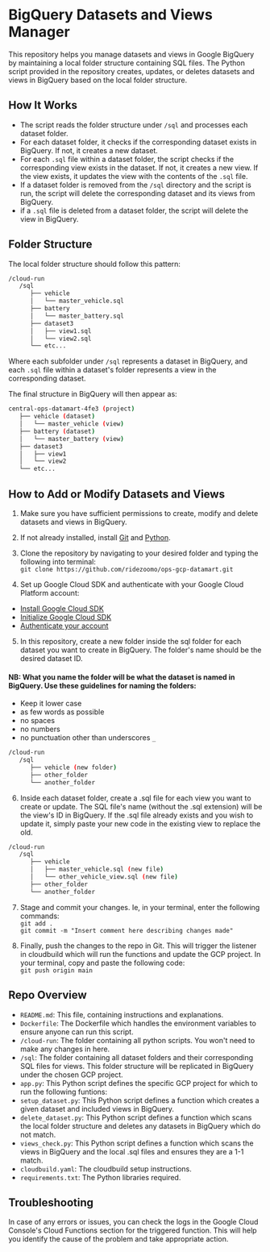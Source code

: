 # BigQuery Datasets and Views Manager

This repository helps you manage datasets and views in Google BigQuery by maintaining a local folder structure containing SQL files. The Python script provided in the repository creates, updates, or deletes datasets and views in BigQuery based on the local folder structure.

## How It Works

- The script reads the folder structure under `/sql` and processes each dataset folder.
- For each dataset folder, it checks if the corresponding dataset exists in BigQuery. If not, it creates a new dataset.
- For each `.sql` file within a dataset folder, the script checks if the corresponding view exists in the dataset. If not, it creates a new view. If the view exists, it updates the view with the contents of the `.sql` file.
- If a dataset folder is removed from the `/sql` directory and the script is run, the script will delete the corresponding dataset and its views from BigQuery.
- if a `.sql` file is deleted from a dataset folder, the script will delete the view in BigQuery.


## Folder Structure

The local folder structure should follow this pattern:
```bash
/cloud-run
   /sql
      ├── vehicle
      │   └── master_vehicle.sql
      ├── battery
      │   └── master_battery.sql
      ├── dataset3
      │   ├── view1.sql
      │   └── view2.sql
      └── etc... 
```

Where each subfolder under `/sql` represents a dataset in BigQuery, and each `.sql` file within a dataset's folder represents a view in the corresponding dataset.

The final structure in BigQuery will then appear as:
```bash
central-ops-datamart-4fe3 (project)
   ├── vehicle (dataset)
   │   └── master_vehicle (view)
   ├── battery (dataset)
   │   └── master_battery (view)
   ├── dataset3
   │   ├── view1
   │   └── view2
   └── etc... 
```

## How to Add or Modify Datasets and Views

1. Make sure you have sufficient permissions to create, modify and delete datasets and views in BigQuery.

2. If not already installed, install [Git](https://git-scm.com/book/en/v2/Getting-Started-Installing-Git) and [Python](https://www.python.org/downloads/).

3. Clone the repository by navigating to your desired folder and typing the following into terminal: \
```git clone https://github.com/ridezoomo/ops-gcp-datamart.git```

4. Set up Google Cloud SDK and authenticate with your Google Cloud Platform account:
- [Install Google Cloud SDK](https://cloud.google.com/sdk/docs/install)
- [Initialize Google Cloud SDK](https://cloud.google.com/sdk/docs/initializing)
- [Authenticate your account](https://cloud.google.com/sdk/gcloud/reference/auth/login)

5. In this repository, create a new folder inside the sql folder for each dataset you want to create in BigQuery. The folder's name should be the desired dataset ID.

#### NB: What you name the folder will be what the dataset is named in BigQuery. Use these guidelines for naming the folders:
- Keep it lower case 
- as few words as possible 
- no spaces 
- no numbers 
- no punctuation other than underscores `_`

```bash
/cloud-run
   /sql
      ├── vehicle (new folder)
      ├── other_folder
      └── another_folder
```

6. Inside each dataset folder, create a .sql file for each view you want to create or update. The SQL file's name (without the .sql extension) will be the view's ID in BigQuery. If the .sql file already exists and you wish to update it, simply paste your new code in the existing view to replace the old.

```bash
/cloud-run
   /sql
      ├── vehicle
      │   ├── master_vehicle.sql (new file)
      │   └── other_vehicle_view.sql (new file)
      ├── other_folder
      └── another_folder
```

7. Stage and commit your changes. Ie, in your terminal, enter the following commands: \
```git add .``` \
```git commit -m "Insert comment here describing changes made"```  

8. Finally, push the changes to the repo in Git. This will trigger the listener in cloudbuild which will run the functions and update the GCP project. In your terminal, copy and paste the following code: \
```git push origin main```

## Repo Overview

- `README.md`: This file, containing instructions and explanations.
- `Dockerfile`: The Dockerfile which handles the environment variables to ensure anyone can run this script.
- `/cloud-run`: The folder containing all python scripts. You won't need to make any changes in here.
- `/sql`: The folder containing all dataset folders and their corresponding SQL files for views. This folder structure will be replicated in BigQuery under the chosen GCP project.
- `app.py`: This Python script defines the specific GCP project for which to run the following funtions:
- `setup_dataset.py`: This Python script defines a function which creates a given dataset and included views in BigQuery.
- `delete_dataset.py`: This Python script defines a function which scans the local folder structure and deletes any datasets in BigQuery which do not match.
- `views_check.py`: This Python script defines a function which scans the views in BigQuery and the local .sql files and ensures they are a 1-1 match.
- `cloudbuild.yaml`: The cloudbuild setup instructions.
- `requirements.txt`: The Python libraries required.

## Troubleshooting

In case of any errors or issues, you can check the logs in the Google Cloud Console's Cloud Functions section for the triggered function. This will help you identify the cause of the problem and take appropriate action.